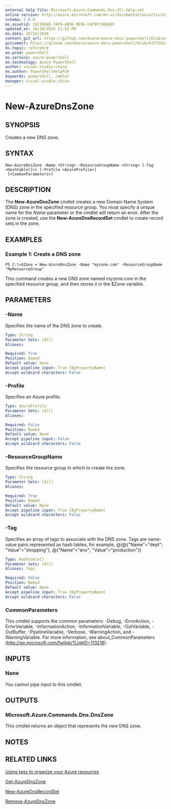 ```yaml
---
external help file: Microsoft.Azure.Commands.Dns.dll-Help.xml
online version: http://azure.microsoft.com/en-us/documentation/articles/azure-preview-portal-using-tags/
schema: 2.0.0
ms.assetid: 15C1904E-7AF9-4836-9E96-C4F0F156E00F
updated_at: 10/24/2016 11:55 PM
ms.date: 10/24/2016
content_git_url: https://github.com/Azure/azure-docs-powershell/blob/master/azureps-cmdlets-docs/ResourceManager/AzureRM.DNS/v0.9.8/New-AzureDnsZone.md
gitcommit: https://github.com/Azure/azure-docs-powershell/blob/4377291ee360e58e2c1c5d644155daf6a0279055/azureps-cmdlets-docs/ResourceManager/AzureRM.DNS/v0.9.8/New-AzureDnsZone.md
ms.topic: reference
ms.prod: powershell
ms.service: azure-powershell
ms.technology: Azure PowerShell
author: visual-studio-china
ms.author: PowerShellHelpPub
keywords: powershell, cmdlet
manager: visual-studio-china
---
```


# New-AzureDnsZone

## SYNOPSIS
Creates a new DNS zone.

## SYNTAX

```
New-AzureDnsZone -Name <String> -ResourceGroupName <String> [-Tag <Hashtable[]>] [-Profile <AzureProfile>]
 [<CommonParameters>]
```

## DESCRIPTION
The **New-AzureDnsZone** cmdlet creates a new Domain Name System (DNS) zone in the specified resource group.
You must specify a unique name for the *Name* parameter or the cmdlet will return an error.
After the zone is created, use the **New-AzureDnsRecordSet** cmdlet to create record sets in the zone.

## EXAMPLES

### Example 1: Create a DNS zone
```
PS C:\>$Zone = New-AzureDnsZone -Name "myzone.com" -ResourceGroupName "MyResourceGroup"
```

This command creates a new DNS zone named myzone.com in the specified resource group, and then stores it in the $Zone variable.

## PARAMETERS

### -Name
Specifies the name of the DNS zone to create.

```yaml
Type: String
Parameter Sets: (All)
Aliases: 

Required: True
Position: Named
Default value: None
Accept pipeline input: True (ByPropertyName)
Accept wildcard characters: False
```

### -Profile
Specifies an Azure profile.

```yaml
Type: AzureProfile
Parameter Sets: (All)
Aliases: 

Required: False
Position: Named
Default value: None
Accept pipeline input: False
Accept wildcard characters: False
```

### -ResourceGroupName
Specifies the resource group in which to create the zone.

```yaml
Type: String
Parameter Sets: (All)
Aliases: 

Required: True
Position: Named
Default value: None
Accept pipeline input: True (ByPropertyName)
Accept wildcard characters: False
```

### -Tag
Specifies an array of tags to associate with the DNS zone.
Tags are name-value pairs represented as hash tables, for example, @(@{"Name"="dept"; "Value"="shopping"}, @{"Name"="env"; "Value"="production"})

```yaml
Type: Hashtable[]
Parameter Sets: (All)
Aliases: Tags

Required: False
Position: Named
Default value: None
Accept pipeline input: True (ByPropertyName)
Accept wildcard characters: False
```

### CommonParameters
This cmdlet supports the common parameters: -Debug, -ErrorAction, -ErrorVariable, -InformationAction, -InformationVariable, -OutVariable, -OutBuffer, -PipelineVariable, -Verbose, -WarningAction, and -WarningVariable. For more information, see about_CommonParameters (http://go.microsoft.com/fwlink/?LinkID=113216).

## INPUTS

### None
You cannot pipe input to this cmdlet.

## OUTPUTS

### Microsoft.Azure.Commands.Dns.DnsZone
This cmdlet returns an object that represents the new DNS zone.

## NOTES

## RELATED LINKS

[Using tags to organize your Azure resources](http://azure.microsoft.com/en-us/documentation/articles/azure-preview-portal-using-tags/)

[Get-AzureDnsZone](./Get-AzureDnsZone.md)

[New-AzureDnsRecordSet](./New-AzureDnsRecordSet.md)

[Remove-AzureDnsZone](./Remove-AzureDnsZone.md)


